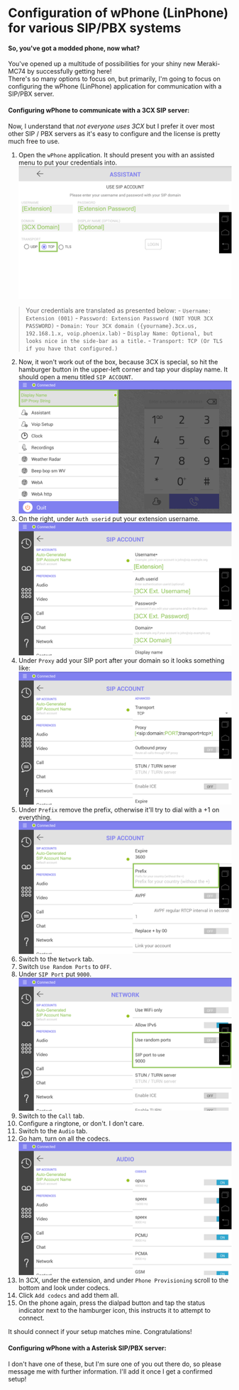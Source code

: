 # Configuration of wPhone (LinPhone) for various SIP/PBX systems

#### So, you've got a modded phone, now what?

You've opened up a multitude of possibilities for your shiny new Meraki-MC74 by successfully getting here!
<br>There's so many options to focus on, but primarily, I'm going to focus on configuring the wPhone (LinPhone) application for communication with a SIP/PBX server.

#### Configuring wPhone to communicate with a 3CX SIP server:

Now, I understand that *not everyone uses 3CX* but I prefer it over most other SIP / PBX servers as it's easy to configure and the license is pretty much free to use.

1. Open the `wPhone` application. It should present you with an assisted menu to put your credentials into.
![linphone-assistant-image](img/screenshots/assistant-linphone.png)
> Your credentials are translated as presented below:
    - `Username: Extension (001)`
    - `Password: Extension Password (NOT YOUR 3CX PASSWORD)`
    - `Domain: Your 3CX domain ({yourname}.3cx.us, 192.168.1.x, voip.phoenix.lab)`
    - `Display Name: Optional, but looks nice in the side-bar as a title.`
    - `Transport: TCP (Or TLS if you have that configured.)`
2. Now, it won't work out of the box, because 3CX is special, so hit the hamburger button in the upper-left corner and tap your display name. It should open a menu titled `SIP ACCOUNT`.
![linphone-sipaccount-image](img/screenshots/sidebar-linphone.png)
3. On the right, under `Auth userid` put your extension username.
![linphone-sipaccount2-image](img/screenshots/sipaccount-linphone.png)
4. Under `Proxy` add your SIP port after your domain so it looks something like:
![linphone-proxy-image](img/screenshots/sipaccount-proxy-linphone.png)
5. Under `Prefix` remove the prefix, otherwise it'll try to dial with a +1 on everything.
![linphone-prefix-image](img/screenshots/sipaccount-prefix-linphone.png)
6. Switch to the `Network` tab.
7. Switch `Use Random Ports` to `OFF`.
8. Under `SIP Port` put `9000`.
![linphone-network-image](img/screenshots/network-linphone.png)
9. Switch to the `Call` tab.
10. Configure a ringtone, or don't. I don't care.
11. Switch to the `Audio` tab.
12. Go ham, turn on all the codecs.
![linphone-audio-image](img/screenshots/audio-linphone.png)
13. In 3CX, under the extension, and under `Phone Provisioning` scroll to the bottom and look under codecs.
14. Click `Add codecs` and add them all.
15. On the phone again, press the dialpad button and tap the status indicator next to the hamburger icon, this instructs it to attempt to connect.

It should connect if your setup matches mine. Congratulations!

#### Configuring wPhone with a Asterisk SIP/PBX server:

I don't have one of these, but I'm sure one of you out there do, so please message me with further information. I'll add it once I get a confirmed setup!
